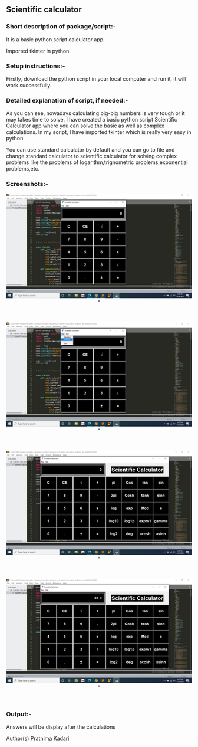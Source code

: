 ## Scientific calculator

### Short description of package/script:-

It is a basic python script calculator app.

Imported tkinter in python.


### Setup instructions:- 

Firstly, download the python script in your local computer and run it, it will work successfully.


### Detailed explanation of script, if needed:- 

As you can see, nowadays calculating big-big numbers is very tough or it may takes time to solve. I have created a basic python script Scientific Calculator app where you can solve the basic as well as complex calculations. In my script, I have imported tkinter which is really very easy in python.

You can use standard calculator by default and you can go to file and change standard calculator to scientific calculator for solving complex problems like the problems of logarithm,trignometric problems,exponential problems,etc.


### Screenshots:-

<p align="center"><img src="https://github.com/prathimacode-hub/MLH-INIT-2022/blob/main/Build%20A%20Calculator/Images/Image1.png">"</p>
<br>
<p align="center"><img src="https://github.com/prathimacode-hub/MLH-INIT-2022/blob/main/Build%20A%20Calculator/Images/Image2.png">"</p>
<br>
<p align="center"><img src="https://github.com/prathimacode-hub/MLH-INIT-2022/blob/main/Build%20A%20Calculator/Images/Image3.png">"</p>
<br>
<p align="center"><img src="https://github.com/prathimacode-hub/MLH-INIT-2022/blob/main/Build%20A%20Calculator/Images/Image4.png">"</p>
<br>


### Output:- 

Answers will be display after the calculations

Author(s) Prathima Kadari

